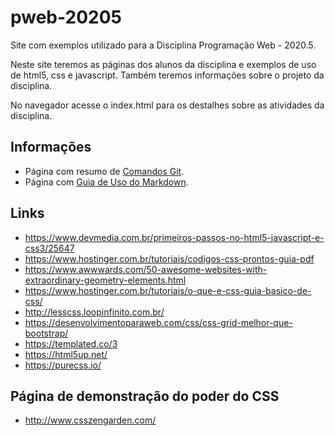 # pweb-20205

Site com exemplos utilizado para a Disciplina Programação Web - 2020.5.

Neste site teremos as páginas dos alunos da disciplina e exemplos de uso de html5, css e javascript. Também teremos informações sobre o projeto da disciplina. 

No navegador acesse o index.html para os destalhes sobre as atividades da disciplina.

## Informações

* Página com resumo de [Comandos Git](docs/github.md).
* Página com [Guia de Uso do Markdown](https://docs.pipz.com/central-de-ajuda/learning-center/guia-basico-de-markdown).

## Links

* https://www.devmedia.com.br/primeiros-passos-no-html5-javascript-e-css3/25647
* https://www.hostinger.com.br/tutoriais/codigos-css-prontos-guia-pdf
* https://www.awwwards.com/50-awesome-websites-with-extraordinary-geometry-elements.html
* https://www.hostinger.com.br/tutoriais/o-que-e-css-guia-basico-de-css/
* http://lesscss.loopinfinito.com.br/
* https://desenvolvimentoparaweb.com/css/css-grid-melhor-que-bootstrap/
* https://templated.co/3
* https://html5up.net/
* https://purecss.io/

## Página de demonstração do poder do CSS

* http://www.csszengarden.com/
